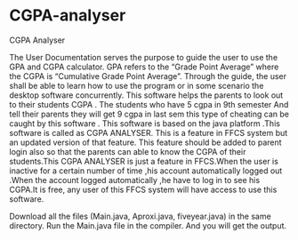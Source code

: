 # CGPA-analyser
CGPA Analyser

The User Documentation serves the purpose to guide the user to use the GPA and CGPA calculator. GPA refers to the “Grade Point Average” where the CGPA is “Cumulative Grade Point Average”. Through the guide, the user shall be able to learn how to use the program or in some scenario the desktop software concurrently. This software helps the parents to look out to their students CGPA . The students who have 5 cgpa in 9th semester And tell their parents they will get 9 cgpa in last sem this type of cheating can be caught by this software . This software is based on the java platform .This software is called as CGPA ANALYSER. This is a feature in FFCS system but an updated version of that feature. This feature should be added to parent login also so that the parents can able to know the CGPA of their students.This CGPA ANALYSER is just a feature in FFCS.When the user is inactive for a certain number of time ,his account automatically logged out .When the account logged automatically ,he have to log in to see his CGPA.It is free, any user of this FFCS system will have access to use this software.

Download all the files (Main.java, Aproxi.java, fiveyear.java) in the same directory.
Run the Main.java file in the compiler.
And you will get the output.
